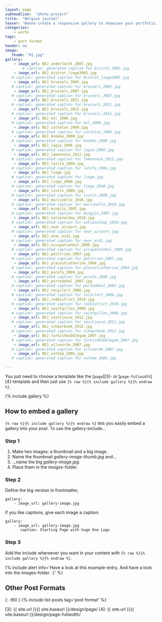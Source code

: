 ```yaml
---
layout: page
subheadline:  "photo project"
title:  "Belgian journal"
teaser: "Wanna create a responsive gallery to showcase your portfolio, recent photos or images? It's quite easy thanks to Foundation and <a href='http://foundation.zurb.com/docs/components/clearing.html'>Clearing Lightbox</a>."
categories:
    - works
tags:
    - post format
header: no
image:
   thumb: "01.jpg"
gallery:
    - image_url: BEJ_anderlecht_2007.jpg
        # caption: generated caption for bistrot_2005.jpg 
    - image_url: BEJ_bistrot_liege2005.jpg
   # caption: generated caption for bistrot_liege2005.jpg 
    - image_url: BEJ_brussels_2005.jpg
   # caption: generated caption for brussels_2005.jpg 
    - image_url: BEJ_brussels_2007.jpg
   # caption: generated caption for brussels_2007.jpg 
    - image_url: BEJ_brussels_2011.jpg
   # caption: generated caption for brussels_2011.jpg 
    - image_url: BEJ_brussels_2012.jpg
   # caption: generated caption for brussels_2012.jpg 
    - image_url: BEJ_bxl_2006.jpg
   # caption: generated caption for bxl_2006.jpg 
    - image_url: BEJ_cattelan_2009.jpg
   # caption: generated caption for cattelan_2009.jpg 
    - image_url: BEJ_knokke_2009.jpg
   # caption: generated caption for knokke_2009.jpg 
    - image_url: BEJ_lagio_2006.jpg
   # caption: generated caption for lagio_2006.jpg 
    - image_url: BEJ_lamonnaie_2012.jpg
   # caption: generated caption for lamonnaie_2012.jpg 
    - image_url: BEJ_latifa_2006.jpg
   # caption: generated caption for latifa_2006.jpg 
    - image_url: BEJ_liege.jpg
   # caption: generated caption for liege.jpg 
    - image_url: BEJ_liege_2008.jpg
   # caption: generated caption for liege_2008.jpg 
    - image_url: BEJ_lustin_2009.jpg
   # caption: generated caption for lustin_2009.jpg 
    - image_url: BEJ_marcinelle_2010.jpg
   # caption: generated caption for marcinelle_2010.jpg 
    - image_url: BEJ_mingjia_2007.jpg
   # caption: generated caption for mingjia_2007.jpg 
    - image_url: BEJ_nationalday_2010.jpg
   # caption: generated caption for nationalday_2010.jpg 
    - image_url: BEJ_near_airport.jpg
   # caption: generated caption for near_airport.jpg 
    - image_url: BEJ_near_midi.jpg
   # caption: generated caption for near_midi.jpg 
    - image_url: BEJ_occupationbxl_2009.jpg
   # caption: generated caption for occupationbxl_2009.jpg 
    - image_url: BEJ_petitrien_2007.jpg
   # caption: generated caption for petitrien_2007.jpg 
    - image_url: BEJ_placestcatherine_2004.jpg
   # caption: generated caption for placestcatherine_2004.jpg 
    - image_url: BEJ_pocofa_2009.jpg
   # caption: generated caption for pocofa_2009.jpg 
    - image_url: BEJ_portedehal_2007.jpg
   # caption: generated caption for portedehal_2007.jpg 
    - image_url: BEJ_recyclart_2006.jpg
   # caption: generated caption for recyclart_2006.jpg 
    - image_url: BEJ_reddistrict_2010.jpg
   # caption: generated caption for reddistrict_2010.jpg 
    - image_url: BEJ_saintgilles_2006.jpg
   # caption: generated caption for saintgilles_2006.jpg 
    - image_url: BEJ_saintjosse_2012.jpg
   # caption: generated caption for saintjosse_2012.jpg 
    - image_url: BEJ_schaerbeek_2012.jpg
   # caption: generated caption for schaerbeek_2012.jpg 
    - image_url: BEJ_turkishbubblegum_2007.jpg
   # caption: generated caption for turkishbubblegum_2007.jpg 
    - image_url: BEJ_vilvoorde_2007.jpg
   # caption: generated caption for vilvoorde_2007.jpg 
    - image_url: BEJ_vottem_2005.jpg
   # caption: generated caption for vottem_2005.jpg 

---
```

You just need to choose a template like the [`page`][3]- or [`page-fullwidth`][4]-template and then just use `{% raw %}{% include gallery %}{% endraw %}`.
<!--more-->

{% include gallery %}


## How to embed a gallery

`{% raw %}{% include gallery %}{% endraw %}` lets you easily embed a gallery into your post. To use the gallery-include...


### Step 1

1. Make two images: a thumbnail and a big image.
2. Name the thumbnail *gallery-image-thumb.jpg* and...
3. ...name the big *gallery-image.jpg*.
4. Place them in the *images*-folder.


### Step 2

Define the big version in frontmatter,  

~~~
gallery:
    - image_url: gallery-image.jpg
~~~

If you like captions, give each image a caption:

~~~
gallery:
    - image_url: gallery-image.jpg
       caption: Starting Page with huge One Logo
~~~

### Step 3

Add the include whereever you want in your content with `{% raw %}{% include gallery %}{% endraw %}`.

{% include alert info='Have a look at this example-entry. And have a look into the images-folder. :)' %}











## Other Post Formats
{: .t60 }
{% include list-posts tag='post format' %}



 [1]: http://foundation.zurb.com/docs/components/clearing.html
 [2]: http://foundation.zurb.com/docs/components/block_grid.html
 [3]: {{ site.url }}{{ site.baseurl }}/design/page/
 [4]: {{ site.url }}{{ site.baseurl }}/design/page-fullwidth/
